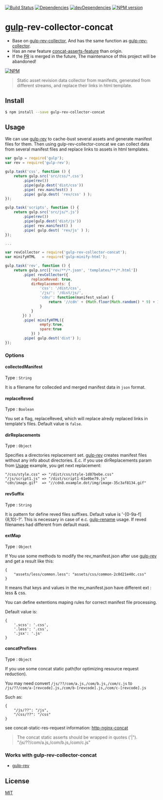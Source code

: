 [![Build Status](https://travis-ci.org/Froguard/gulp-rev-collector-concat.svg)](https://travis-ci.org/Froguard/gulp-rev-collector-concat)
[![Dependencies](https://david-dm.org/Froguard/gulp-rev-collector-concat.svg)](https://david-dm.org/Froguard/gulp-rev-collector-concat)
[![devDependencies](https://david-dm.org/Froguard/gulp-rev-collector-concat/dev-status.svg)](https://david-dm.org/Froguard/gulp-rev-collector-concat#info=devDependencies&view=table)
[![NPM version](https://badge.fury.io/js/gulp-rev-collector-concat.svg)](http://badge.fury.io/js/gulp-rev-collector-concat)

# [gulp](https://github.com/wearefractal/gulp)-rev-collector-concat

- Base on [gulp-rev-collector](https://github.com/shonny-ua/gulp-rev-collector), And has the same function as [gulp-rev-collector](https://www.npmjs.com/package/gulp-rev-collector).
- Has an new feature [concat-asserts-feature](https://github.com/shonny-ua/gulp-rev-collector/issues/44) than origin.
- If the [PR](https://github.com/shonny-ua/gulp-rev-collector/pull/43) is merged in the future, The maintenance of this project will be abandoned!

[![NPM](https://nodei.co/npm/gulp-rev-collector-concat.png?downloads=true&stars=true)](https://nodei.co/npm/gulp-rev-collector-concat/)

> Static asset revision data collector from manifests, generated from different streams, and replace their links in html template.

## Install

```sh
$ npm install --save gulp-rev-collector-concat
```

## Usage

We can use [gulp-rev](https://github.com/sindresorhus/gulp-rev) to cache-bust several assets and generate manifest files for them. Then using gulp-rev-collector-concat we can collect data from several manifest files and replace links to assets in html templates.

```js
var gulp = require('gulp');
var rev = require('gulp-rev');

gulp.task('css', function () {
    return gulp.src('src/css/*.css')
        .pipe(rev())
        .pipe(gulp.dest('dist/css'))
        .pipe( rev.manifest() )
        .pipe( gulp.dest( 'rev/css' ) );
});

gulp.task('scripts', function () {
    return gulp.src('src/js/*.js')
        .pipe(rev())
        .pipe(gulp.dest('dist/js'))
        .pipe( rev.manifest() )
        .pipe( gulp.dest( 'rev/js' ) );
});

...

var revCollector = require('gulp-rev-collector-concat');
var minifyHTML   = require('gulp-minify-html');

gulp.task('rev', function () {
    return gulp.src(['rev/**/*.json', 'templates/**/*.html'])
        .pipe( revCollector({
            replaceReved: true,
            dirReplacements: {
                'css': '/dist/css',
                '/js/': '/dist/js/',
                'cdn/': function(manifest_value) {
                    return '//cdn' + (Math.floor(Math.random() * 9) + 1) + '.' + 'exsample.dot' + '/img/' + manifest_value;
                }
            }
        }) )
        .pipe( minifyHTML({
                empty:true,
                spare:true
            }) )
        .pipe( gulp.dest('dist') );
});
```

### Options

#### collectedManifest

Type : `String`

It is a filename for collecded and merged manifest data in `json` format.

#### replaceReved

Type : `Boolean`

You set a flag, replaceReved, which will replace alredy replaced links in template's files. Default value is `false`.

#### dirReplacements

Type : `Object`

Specifies a directories replacement set. [gulp-rev](https://github.com/sindresorhus/gulp-rev) creates manifest files without any info about directories. E.c. if you use dirReplacements param from [Usage](#usage) example, you get next replacement:

```
"/css/style.css" => "/dist/css/style-1d87bebe.css"
"/js/script1.js" => "/dist/script1-61e0be79.js"
"cdn/image.gif"  => "//cdn8.example.dot/img/image-35c3af8134.gif"
```

#### revSuffix

Type : `String`

It is pattern for define reved files suffixes. Default value is '-[0-9a-f]{8,10}-?'. This is necessary in case of e.c. [gulp-rename](https://github.com/hparra/gulp-rename) usage. If reved filenames had different from default mask.

#### extMap

Type : `Object`

If You use some methods to modify the rev_manifest.json after use [gulp-rev](https://github.com/sindresorhus/gulp-rev) and get a result like this:
```
{
    "assets/less/common.less": "assets/css/common-2c0d21e40c.css"
}
```
It means that keys and values in the rev_manifest.json have different ext : less & css.

You can define extentions maping rules for correct manifest file processing.

Default value is:
```
{
    '.scss': '.css',
    '.less': '.css',
    '.jsx': '.js'
}
```

#### concatPrefixes

Type : `Object`

If you use some concat static path(for optimizing resource request reduction).

You may need convert ```/js/??/com/a.js,/com/b.js,/com/c.js``` to ```/js/??/com/a-[revcode].js,/com/b-[revcode].js,/com/c-[revcode].js```

Such as:
```
{
    "/js/??": "/js",
    "/css/??": "/css"
}
```

see concat-static-res-request information: [http-nginx-concat](https://github.com/alibaba/nginx-http-concat)

> The concat static asserts should be wrapped in quotes ('|").  "/js/??/com/a.js,/com/b.js,/com/c.js"

### Works with gulp-rev-collector-concat

- [gulp-rev](https://github.com/sindresorhus/gulp-rev)

## License

[MIT](http://opensource.org/licenses/MIT)
